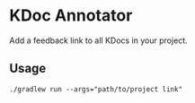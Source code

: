 # KDoc Annotator

Add a feedback link to all KDocs in your project.

## Usage

```shell
./gradlew run --args="path/to/project link"
```

